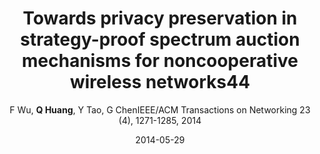 ---
title: "Towards privacy preservation in strategy-proof spectrum auction mechanisms for noncooperative wireless networks44"
collection: publications
permalink: "/publication/2014-05-29"
excerpt: "The problem of dynamic spectrum redistribution has been extensively studied in recent years. Auctions are believed to be among the most effective tools to solve this problem. A great number of strategy-proof auction mechanisms have been proposed to improve spectrum allocation efficiency by stimulating bidders to truthfully reveal their valuations of spectrum, which are the private information of bidders. However, none of these approaches protects bidders' privacy. In this paper, we present PRIDE, which is a PRIvacy-preserving anD stratEgy-proof spectrum auction mechanism. PRIDE guarantees k-anonymity for both single- and multiple-channel auctions. Furthermore, we enhance PRIDE to provide l-diversity, which is an even stronger privacy protection than k-anonymity. We not only rigorously prove the economic and privacy-preserving properties of PRIDE, but also extensively evaluate its performance. Our …"
date: "2014-05-29"
venue: "IEEE/ACM Transactions on Networking 23 (4), 1271-1285, 2014"
paperurl: "https://huangqy7.github.io/Paper/PRIDE.pdf"
author: "F Wu, <strong>Q Huang</strong>, Y Tao, G ChenIEEE/ACM Transactions on Networking 23 (4), 1271-1285, 2014"
poster:
remark:
---